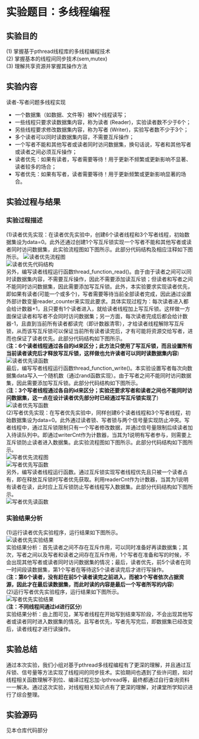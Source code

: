 # 实验题目：多线程编程
## 实验目的
(1) 掌握基于pthread线程库的多线程编程技术  
(2) 掌握基本的线程间同步技术(sem,mutex)  
(3) 理解共享资源并掌握其操作方法  
## 实验内容
读者-写者问题多线程实现  
*  一个数据集（如数据、文件等）被N个线程读写；  
*  一些线程只要求读数据集内容，称为读者 (Reader)，实验读者数不少于6个；  
*  另些线程要求修改数据集内容，称为写者 (Writer)，实验写者数不少于3个；  
*  多个读者可以同时读数据集内容，不需要互斥操作；  
*  一个写者不能和其他写者或读者同时访问数据集，换句话说，写者和其他写者或读者之间必须互斥操作；
*  读者优先：如果有读者，写者需要等待！用于更新不频繁或更新影响不显著、读者较多的场合；
*  写者优先：如果有写者，读者需要等待！用于更新频繁或更新影响显著的场合。
## 实验过程与结果
### 实验过程描述
(1)读者优先实现：在读者优先实验中，创建6个读者线程和3个写者线程，初始数据集设为data=0。此外还通过创建1个写互斥锁实现一个写者不能和其他写者或读者同时访问数据集，此实验流程图如下图所示。此部分代码结构及相应注释如下图所示。 
![读者优先流程图](https://github.com/HaloTrouvaille/Embedded-Software-Group-12/blob/master/第三次作业及源码/图片/读者优先流程图.png)  
![读者优先代码结构](https://github.com/HaloTrouvaille/Embedded-Software-Group-12/blob/master/第三次作业及源码/图片/读者优先结构.png)  
另外，编写读者线程运行函数thread_function_read()。由于由于读者之间可以同时读数据集内容，不需要互斥操作，因此不需要添加读互斥锁；但读者和写者之间不能同时访问数据集，因此需要添加写互斥锁。此外，本实验要求实现读者优先，即如果有读者(可能一个或多个)，写者需要等待当前全部读者完成，因此通过设置外部计数变量reader_counter来实现此要求。具体实现过程为：每次读者进入都会给计数器+1，且只要有1个读者进入，就给读者线程加上写互斥锁。这样做一方面保证读者和写者不会同时访问数据集；另一方面，每次读者完成后都会给计数器-1，且直到当前所有读者都读完（即计数器清零），才给读者线程解除写互斥锁，从而该写互斥锁可以保证当前所有读者读完后，才有可能将资源交给写者，进而也保证了读者优先。此部分代码结构如下图所示。  
(**注：6个读者线程通过各自的id来区分；此方法只使用了写互斥锁，而且设置所有当前读者读完后才释放写互斥锁，这样做也允许读者可以同时读数据集内容**)   
![读者优先读函数](https://github.com/HaloTrouvaille/Embedded-Software-Group-12/blob/master/第三次作业及源码/图片/读者优先读函数.png)  
最后，编写写者线程运行函数thread_function_write()。本实验设置写者每次向数据集data写入一个随机数（通过rand函数实现）。由于写者之间不能同时访问数据集，因此需要添加写互斥锁。此部分代码结构如下图所示。  
(**注：3个写者线程通过各自的id来区分；实验还要求写者和读者之间也不能同时访问数据集，这一点在设计读者优先部分时已经通过写互斥锁实现了**)  
![读者优先写函数](https://github.com/HaloTrouvaille/Embedded-Software-Group-12/blob/master/第三次作业及源码/图片/读者优先写函数.png)  
(2)写者优先实现：在写者优先实验中，同样创建6个读者线程和3个写者线程，初始数据集设为data=0。此外通过读者锁、写者锁与两个信号量实现防止冲突。写者线程中，通过互斥锁限制只有一个写者修改数据，并通过信号量限制后续读者加入待读队列中。即通过writerCnt作为计数器，当其为1说明有写者参与，则需要上互斥锁防止读者进入数据集。此实验流程图如下图所示。此部分代码结构如下图所示。  
![写者优先流程图](https://github.com/HaloTrouvaille/Embedded-Software-Group-12/blob/master/第三次作业及源码/图片/写者优先流程图.png)  
![写者优先写函数](https://github.com/HaloTrouvaille/Embedded-Software-Group-12/blob/master/第三次作业及源码/图片/写者优先写函数.png)  
另外，编写读者线程运行函数。通过互斥锁实现写者线程优先且只被一个读者占有，即在释放互斥锁时写者优先获取。利用readerCnt作为计数器，当其为1说明有读者在读，此时应上互斥锁防止写者线程写入数据集。此部分代码结构如下图所示。  
![写者优先读函数](https://github.com/HaloTrouvaille/Embedded-Software-Group-12/blob/master/第三次作业及源码/图片/写者优先读函数.png)    
### 实验结果分析
(1)运行读者优先实验程序，运行结果如下图所示。  
![读者优先实验结果](https://github.com/HaloTrouvaille/Embedded-Software-Group-12/blob/master/第三次作业及源码/图片/读者优先实验结果.png)  
实验结果分析：首先读者之间不存在互斥作用，可以同时准备好再读数据集；其次，写者之间以及写者和读者之间存在互斥作用，1个写者在准备和写的时候，不会出现其他写者或读者同时访问数据集的情况；最后，读者优先，前5个读者在同一时间段读数据集，第1个写者在等待这5个读者读完后才进行写操作。  
(**注：第6个读者，没有赶在前5个读者读完之前进入，而被3个写者依次占据资源，因此才在最后读数据集，而此时读的内容是最后一个写者所写的内容**)  
(2)运行写者优先实验程序，运行结果如下图所示。  
![写者优先实验结果](https://github.com/HaloTrouvaille/Embedded-Software-Group-12/blob/master/第三次作业及源码/图片/写者优先实验结果.png)  
(**注：不同线程间通过id进行区分**)  
实验结果分析：由上图可见，某写者线程在开始写到结束写阶段，不会出现其他写者或读者同时进入数据集的情况。且写者优先，写者先写完后，即数据集已经改变后，读者线程才进行读操作。  
## 实验总结
通过本次实验，我们小组对基于pthread多线程编程有了更深的理解，并且通过互斥锁、信号量等方法实现了线程间的同步技术。实验期间也遇到了些许问题，如对线程相关函数理解不到位、编译过程忘加-lpthread等，最终都通过自行查询资料一一解决。通过这次实验，对线程相关知识点有了更深的理解，对课堂所学知识进行了综合整理。
## 实验源码
见本仓库代码部分

